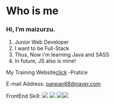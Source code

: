 Who is me
=================

### Hi, I’m maizurzu. 

1. Junior Web Developer
2. I want to be Full-Stack
3. Thus, Now i'm learning Java and SASS
4. In future, JS also is mine!


My Training Website[click](http://xman0922.dothome.co.kr/)
  -Pratice

E-mail Address: panpan68@naver.com

FrontEnd Skill: <img src="https://img.shields.io/badge/HTML5-E34F26?style=for-the-badge&logo=HTML5&logoColor=white"> <img src="https://img.shields.io/badge/CSS3-1572B6?style=for-the-badge&logo=CSS3&logoColor=white"> <img src="https://img.shields.io/badge/Sass-CC6699?style=for-the-badge&logo=Sass&logoColor=white"><img src="https://img.shields.io/badge/JavaScript-F7DF1E?style=for-the-badge&logo=JavaScript&logoColor=white">

